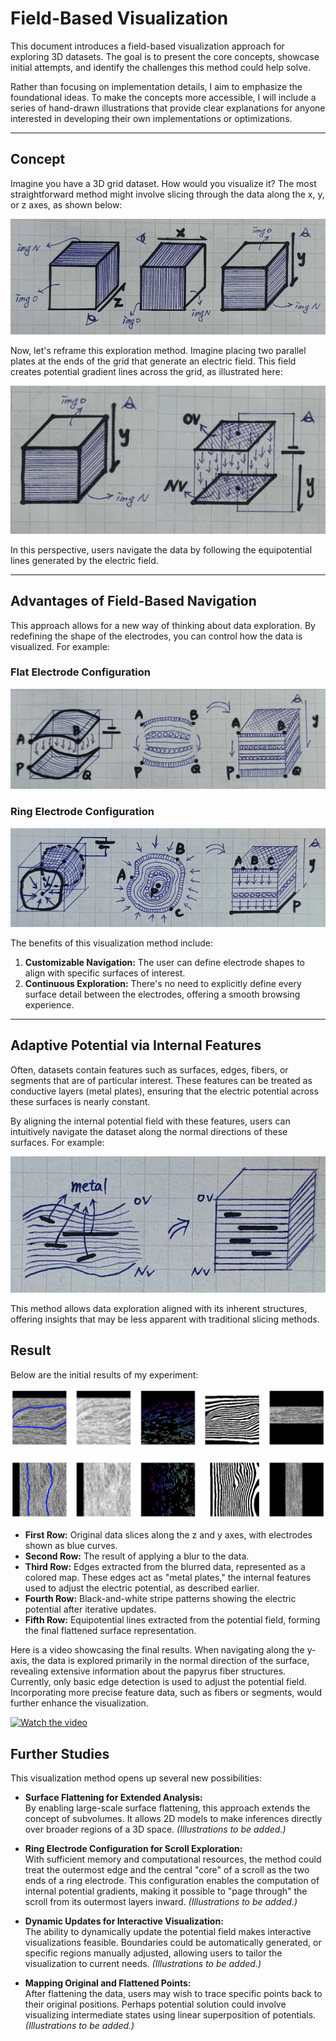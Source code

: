 # Field-Based Visualization

This document introduces a field-based visualization approach for exploring 3D datasets. The goal is to present the core concepts, showcase initial attempts, and identify the challenges this method could help solve.

Rather than focusing on implementation details, I aim to emphasize the foundational ideas. To make the concepts more accessible, I will include a series of hand-drawn illustrations that provide clear explanations for anyone interested in developing their own implementations or optimizations.

---

## Concept

Imagine you have a 3D grid dataset. How would you visualize it? The most straightforward method might involve slicing through the data along the x, y, or z axes, as shown below:  

![Basic Grid Exploration](sketch/img0.png)  

Now, let's reframe this exploration method. Imagine placing two parallel plates at the ends of the grid that generate an electric field. This field creates potential gradient lines across the grid, as illustrated here:  

![Electric Field Concept](sketch/img1.png)  

In this perspective, users navigate the data by following the equipotential lines generated by the electric field.  

---

## Advantages of Field-Based Navigation

This approach allows for a new way of thinking about data exploration. By redefining the shape of the electrodes, you can control how the data is visualized. For example:  

### Flat Electrode Configuration  
![Flat Configuration](sketch/img2.png)  

### Ring Electrode Configuration  
![Ring Configuration](sketch/img3.png)  

The benefits of this visualization method include:  
1. **Customizable Navigation:** The user can define electrode shapes to align with specific surfaces of interest.  
2. **Continuous Exploration:** There's no need to explicitly define every surface detail between the electrodes, offering a smooth browsing experience.  

---

## Adaptive Potential via Internal Features

Often, datasets contain features such as surfaces, edges, fibers, or segments that are of particular interest. These features can be treated as conductive layers (metal plates), ensuring that the electric potential across these surfaces is nearly constant.  

By aligning the internal potential field with these features, users can intuitively navigate the dataset along the normal directions of these surfaces. For example:  

![Feature-Aligned Navigation](sketch/img4.png)  

This method allows data exploration aligned with its inherent structures, offering insights that may be less apparent with traditional slicing methods.

## Result  

Below are the initial results of my experiment:  

![Visualization Workflow](sketch/plot.png)  

- **First Row:** Original data slices along the z and y axes, with electrodes shown as blue curves.  
- **Second Row:** The result of applying a blur to the data.  
- **Third Row:** Edges extracted from the blurred data, represented as a colored map. These edges act as "metal plates," the internal features used to adjust the electric potential, as described earlier.  
- **Fourth Row:** Black-and-white stripe patterns showing the electric potential after iterative updates.  
- **Fifth Row:** Equipotential lines extracted from the potential field, forming the final flattened surface representation.  

Here is a video showcasing the final results. When navigating along the y-axis, the data is explored primarily in the normal direction of the surface, revealing extensive information about the papyrus fiber structures. Currently, only basic edge detection is used to adjust the potential field. Incorporating more precise feature data, such as fibers or segments, would further enhance the visualization.  

[![Watch the video](https://img.youtube.com/vi/SjwqX3PbRD4/hqdefault.jpg)](https://www.youtube.com/watch?v=SjwqX3PbRD4)

## Further Studies

This visualization method opens up several new possibilities:  

- **Surface Flattening for Extended Analysis:**  
  By enabling large-scale surface flattening, this approach extends the concept of subvolumes. It allows 2D models to make inferences directly over broader regions of a 3D space. *(Illustrations to be added.)*  

- **Ring Electrode Configuration for Scroll Exploration:**  
  With sufficient memory and computational resources, the method could treat the outermost edge and the central "core" of a scroll as the two ends of a ring electrode. This configuration enables the computation of internal potential gradients, making it possible to "page through" the scroll from its outermost layers inward. *(Illustrations to be added.)*  

- **Dynamic Updates for Interactive Visualization:**  
  The ability to dynamically update the potential field makes interactive visualizations feasible. Boundaries could be automatically generated, or specific regions manually adjusted, allowing users to tailor the visualization to current needs. *(Illustrations to be added.)*  

- **Mapping Original and Flattened Points:**  
  After flattening the data, users may wish to trace specific points back to their original positions. Perhaps potential solution could involve visualizing intermediate states using linear superposition of potentials. *(Illustrations to be added.)*  



